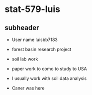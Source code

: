 # stat-579-luis

## subheader

- User name luisbb7183

- forest basin research project
- soil lab work
- paper work to como to study to USA

- I usually work with soil data analysis

- Caner was here
